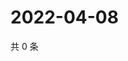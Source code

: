 # 2022-04-08

共 0 条

<!-- BEGIN WEIBO -->
<!-- 最后更新时间 Fri Apr 08 2022 00:01:57 GMT+0800 (China Standard Time) -->

<!-- END WEIBO -->
